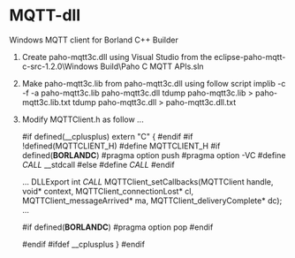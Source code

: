 # MQTT-dll
Windows MQTT client for Borland C++ Builder

1. Create paho-mqtt3c.dll using Visual Studio from the eclipse-paho-mqtt-c-src-1.2.0\Windows Build\Paho C MQTT APIs.sln

2. Make paho-mqtt3c.lib from paho-mqtt3c.dll using follow script
	implib -c -f -a paho-mqtt3c.lib paho-mqtt3c.dll
	tdump paho-mqtt3c.lib > paho-mqtt3c.lib.txt
	tdump paho-mqtt3c.dll > paho-mqtt3c.dll.txt

3. Modify MQTTClient.h as follow
	...

	#if defined(__cplusplus)
	 extern "C" {
	#endif
	#if !defined(MQTTCLIENT_H)
	#define MQTTCLIENT_H 
	#if defined(__BORLANDC__)
	#pragma option push
	#pragma option -VC
	#define _CALL_ __stdcall
	#else
	#define _CALL_
	#endif 

	...
	DLLExport int _CALL_ MQTTClient_setCallbacks(MQTTClient handle, void* context, MQTTClient_connectionLost* cl,
										MQTTClient_messageArrived* ma, MQTTClient_deliveryComplete* dc);
	...

 
	#if defined(__BORLANDC__)
	#pragma option pop
	#endif
	
	#endif
	#ifdef __cplusplus
		 }
	#endif 
